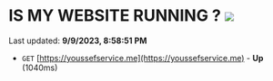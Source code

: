# IS MY WEBSITE RUNNING ? [![](https://img.shields.io/static/v1?label=Sponsor&message=%E2%9D%A4&logo=GitHub&color=%23fe8e86)](https://github.com/sponsors/<username>)

Last updated: **9/9/2023, 8:58:51 PM**

- `GET` [https://youssefservice.me](https://youssefservice.me) - **Up** (1040ms)

